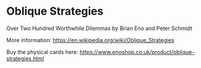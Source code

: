 # Oblique Strategies

Over Two Hundred Worthwhile Dilemmas by Brian Eno and Peter Schmidt

More information: https://en.wikipedia.org/wiki/Oblique_Strategies

Buy the physical cards here: https://www.enoshop.co.uk/product/oblique-strategies.html